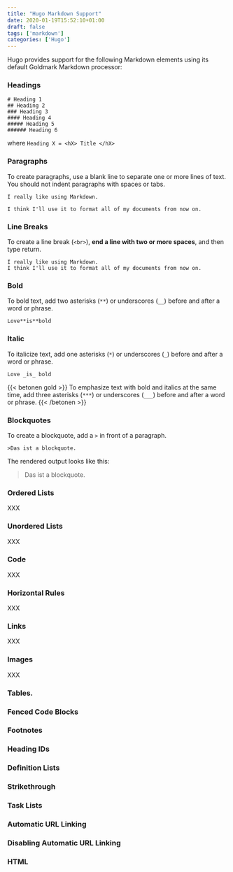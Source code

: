 ```yaml
---
title: "Hugo Markdown Support"
date: 2020-01-19T15:52:10+01:00
draft: false
tags: ['markdown']
categories: ['Hugo']
---
```


Hugo provides support for the following Markdown elements using its default Goldmark Markdown processor:

### Headings	
```
# Heading 1
## Heading 2
### Heading 3
#### Heading 4
##### Heading 5
###### Heading 6
```
where `Heading X = <hX> Title </hX>` 


### Paragraphs	
To create paragraphs, use a blank line to separate one or more lines of text. You should not indent paragraphs with spaces or tabs.
```
I really like using Markdown.

I think I'll use it to format all of my documents from now on.
```

### Line Breaks	
To create a line break (`<br>`), **end a line with two or more spaces**, and then type return.

```
I really like using Markdown.  
I think I'll use it to format all of my documents from now on.  
```

### Bold	
To bold text, add two asterisks (`**`) or underscores (`__`) before and after a word or phrase.

```
Love**is**bold
```

### Italic
To italicize text, add one asterisks (`*`) or underscores (`_`) before and after a word or phrase.

```
Love _is_ bold
```

{{< betonen gold >}}
To emphasize text with bold and italics at the same time, add three asterisks (`***`) or underscores (`___`) before and after a word or phrase.
{{< /betonen >}}

### Blockquotes	
To create a blockquote, add a `>` in front of a paragraph.
```
>Das ist a blockquote.
```
The rendered output looks like this:
>Das ist a blockquote.


### Ordered Lists	
XXX

### Unordered Lists	
XXX

### Code
XXX

### Horizontal Rules	
XXX

### Links
XXX

### Images	
XXX

### Tables.
### Fenced Code Blocks
### Footnotes
### Heading IDs
### Definition Lists
### Strikethrough
### Task Lists
### Automatic URL Linking
### Disabling Automatic URL Linking	
### HTML
